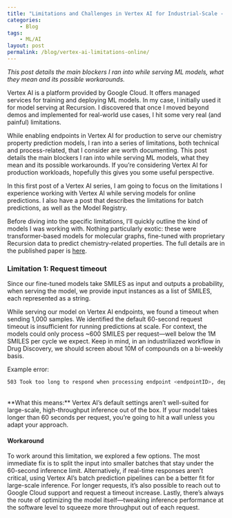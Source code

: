 ```yaml
---
title: "Limitations and Challenges in Vertex AI for Industrial-Scale - Online Predictions"
categories:
    - Blog
tags:
    - ML/AI
layout: post
permalink: /blog/vertex-ai-limitations-online/
---
```


_This post details the main blockers I ran into while serving ML models, what they mean and its possible workarounds._

Vertex AI is a platform provided by Google Cloud. It offers managed services for training and deploying ML models. In my case, I initially used it for model serving at Recursion. I discovered that once I moved beyond demos and implemented for real-world use cases, I hit some very real (and painful) limitations.

While enabling endpoints  in Vertex AI for production to serve our chemistry property prediction models, I ran into a series of limitations, both technical and process-related, that I consider are worth documenting. This post details the main blockers I ran into while serving ML models, what they mean and its possible workarounds. If you’re considering Vertex AI for production workloads, hopefully this gives you some useful perspective.

In this first post of a Vertex AI series, I am going to focus on the limitations I experience working with Vertex AI while serving models for online predictions. I also have a post that describes the limitations for batch predictions, as well as the Model Registry.

Before diving into the specific limitations, I’ll quickly outline the kind of models I was working with. Nothing particularly exotic: these were transformer-based models for molecular graphs, fine-tuned with proprietary Recursion data to predict chemistry-related properties. The full details are in the published paper is [here](https://www.nature.com/articles/s41467-024-53751-y).


### Limitation 1: Request timeout

Since our fine-tuned models take SMILES as input and outputs a probability, when serving the model, we provide input instances as a list of SMILES, each represented as a string. 

While serving our model on Vertex AI endpoints, we found a timeout when sending 1,000 samples. We identified the default 60-second request timeout is insufficient for running predictions at scale. For context, the models could only process ~600 SMILES per request—well below the 1M SMILES per cycle we expect. Keep in mind, in an industriliazed workflow in Drug Discovery, we should screen about 10M of compounds on a bi-weekly basis.  

Example error:

```bash
503 Took too long to respond when processing endpoint <endpointID>, deployed model id: <modelID>
```
<br>
**What this means:** Vertex AI’s default settings aren’t well-suited for large-scale, high-throughput inference out of the box. If your model takes longer than 60 seconds per request, you’re going to hit a wall unless you adapt your approach.


#### Workaround

To work around this limitation, we explored a few options. The most immediate fix is to split the input into smaller batches that stay under the 60-second inference limit. Alternatively, if real-time responses aren’t critical, using Vertex AI’s batch prediction pipelines can be a better fit for large-scale inference. For longer requests, it’s also possible to reach out to Google Cloud support and request a timeout increase. Lastly, there’s always the route of optimizing the model itself—tweaking inference performance at the software level to squeeze more throughput out of each request.


